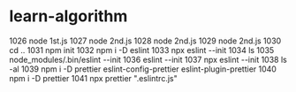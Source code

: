 # learn-algorithm

1026  node 1st.js
1027  node 2nd.js
1028  node 2nd.js
1029  node 2nd.js
1030  cd ..
1031  npm init
1032  npm i -D eslint
1033  npx eslint --init
1034  ls
1035  node_modules/.bin/eslint --init
1036  eslint --init
1037  npx eslint --init
1038  ls -al
1039   npm i -D prettier eslint-config-prettier eslint-plugin-prettier
1040  npm i -D prettier
1041  npx prettier ".eslintrc.js"